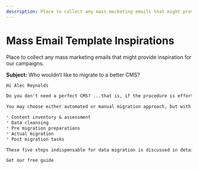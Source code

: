 ```yaml
---
description: Place to collect any mass marketing emails that might provide inspiration for our campaigns.
---
```

Mass Email Template Inspirations
================================

Place to collect any mass marketing emails that might provide inspiration for our campaigns.

**Subject:** Who wouldn’t like to migrate to a better CMS?

```markdown
Hi Alec Reynolds

Do you don't need a perfect CMS? ...that is, if the procedure is effortless!

You may choose either automated or manual migration approach, but with proper planning and paying heed to these five pointers, can make your CMS migration process a seamless one.

* Content inventory & assessment
* Data cleansing
* Pre migration preparations
* Actual migration
* Post migration tasks

These five steps indispensable for data migration is discussed in detail in this ebook. Follow these best practices, and we are sure your experience will be great!

Get our free guide
```
